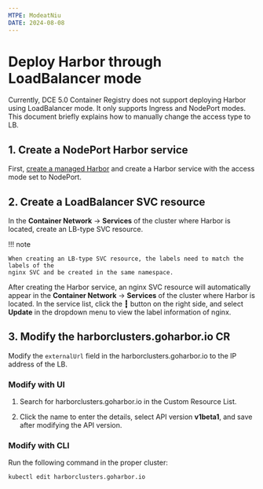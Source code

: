 ```yaml
---
MTPE: ModeatNiu
DATE: 2024-08-08
---
```


# Deploy Harbor through LoadBalancer mode

Currently, DCE 5.0 Container Registry does not support deploying Harbor using LoadBalancer mode.
It only supports Ingress and NodePort modes.
This document briefly explains how to manually change the access type to LB.

## 1. Create a NodePort Harbor service

First, [create a managed Harbor](../managed/harbor.md) and create a Harbor service with
the access mode set to NodePort.

<!-- ![nodeport](../images/nodeport.png) -->

## 2. Create a LoadBalancer SVC resource

In the **Container Network** -> **Services** of the cluster where Harbor is located,
create an LB-type SVC resource.

!!! note

    When creating an LB-type SVC resource, the labels need to match the labels of the
    nginx SVC and be created in the same namespace.

After creating the Harbor service, an nginx SVC resource will automatically appear in the
**Container Network** -> **Services** of the cluster where Harbor is located.
In the service list, click the **┇** button on the right side, and select **Update** in
the dropdown menu to view the label information of nginx.

<!-- ![nginx](../images/nginx.png)

![nginxlabel](../images/nginxlabel.png) -->

## 3. Modify the harborclusters.goharbor.io CR

Modify the `externalUrl` field in the harborclusters.goharbor.io to the IP address of the LB.

### Modify with UI

1. Search for harborclusters.goharbor.io in the Custom Resource List.

    <!-- ![crdlist](../images/crdlist.png) -->

2. Click the name to enter the details, select API version **v1beta1**, and save after modifying the API version.

   <!-- ![crddetail](../images/crddetail.png) -->

### Modify with CLI

Run the following command in the proper cluster:

```bash
kubectl edit harborclusters.goharbor.io
```

